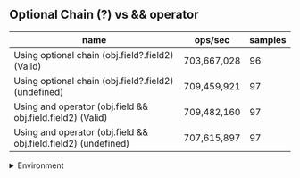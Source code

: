 ## Optional Chain (?) vs && operator

|name|ops/sec|samples|
|-|-|-|
|Using optional chain (obj.field?.field2) (Valid)|703,667,028|96|
|Using optional chain (obj.field?.field2) (undefined)|709,459,921|97|
|Using and operator (obj.field && obj.field.field2) (Valid)|709,482,160|97|
|Using and operator (obj.field && obj.field.field2) (undefined)|707,615,897|97|


<details>
<summary>Environment</summary>

* __Machine:__ linux x64 | 2 vCPUs | 6.8GB Mem
* __Run:__ Tue Oct 10 2023 21:07:41 GMT+0000 (Coordinated Universal Time)
</details>

<!--
{"environment":{"platform":"linux","arch":"x64","cpus":2,"totalMemory":6.759754180908203},"benchmarks":"[{\"timeStamp\":1696972045135,\"currentTarget\":{\"0\":{\"name\":\"Using optional chain (obj.field?.field2) (Valid)\",\"options\":{\"async\":false,\"defer\":false,\"delay\":0.005,\"initCount\":1,\"maxTime\":5,\"minSamples\":5,\"minTime\":0.05},\"async\":false,\"defer\":false,\"delay\":0.005,\"initCount\":1,\"maxTime\":5,\"minSamples\":5,\"minTime\":0.05,\"id\":1,\"stats\":{\"moe\":1.5520817936320356e-11,\"rme\":1.0921487830258443,\"sem\":7.918784661387937e-12,\"deviation\":7.758792721351406e-11,\"mean\":1.4211266978954346e-9,\"sample\":[1.4119016693144443e-9,1.4295003461832178e-9,1.4190655287099726e-9,1.4017664333158129e-9,1.3992248392547025e-9,1.412047472353643e-9,1.448544787113128e-9,1.4043489503112084e-9,1.4002134543317868e-9,1.4074967028629603e-9,1.4004492995645374e-9,1.42923290430891e-9,1.4243399481158605e-9,1.4158912128310287e-9,1.4000946754747627e-9,1.4089548776676162e-9,1.4191939568713403e-9,1.4153157262785686e-9,1.4051766990579516e-9,1.4001419353723125e-9,1.3949097921145526e-9,1.4050932992387459e-9,1.3990549299287228e-9,1.3971811305907453e-9,1.3988519625687155e-9,1.4149820992018053e-9,1.3940229462370572e-9,1.3983487558595672e-9,1.4273118450733822e-9,1.4001613953301273e-9,1.4162414920716934e-9,1.4048931396726518e-9,1.4171589178828979e-9,1.4523272316450273e-9,1.421226243665749e-9,1.4167141188471333e-9,1.4050210193954341e-9,1.4191300448098888e-9,1.4089076177700662e-9,1.3993635092597845e-9,1.4053101387686813e-9,1.4092245370830487e-9,1.399766636185886e-9,1.4045761925597297e-9,1.40496263952199e-9,1.4391078321020416e-9,1.405957905164453e-9,1.4188103177029934e-9,1.4090299375049015e-9,1.4011205210509345e-9,1.4157800130720877e-9,1.4025801012868564e-9,1.4161330723067257e-9,1.5467032732566443e-9,1.41448170028657e-9,1.594423704608293e-9,2.130841278162277e-9,1.4018211351321432e-9,1.4169142784132271e-9,1.4072506579620238e-9,1.4032361798646093e-9,1.4129832279349586e-9,1.411765562774613e-9,1.411990742286469e-9,1.4025578335351286e-9,1.4087685902714499e-9,1.4067419190648677e-9,1.43637220683233e-9,1.399035469970908e-9,1.4015931478263742e-9,1.399613736517342e-9,1.4126551608461422e-9,1.4007035219549052e-9,1.408315423453825e-9,1.4047179722523799e-9,1.4157410653565186e-9,1.4044288528791327e-9,1.403024900322621e-9,1.4315237027429172e-9,1.4086879704462175e-9,1.4054992061588207e-9,1.397313263704307e-9,1.406556966065809e-9,1.4042050355643239e-9,1.423173434844628e-9,1.4058647475664003e-9,1.4231122471772705e-9,1.4112274949410365e-9,1.4219057019928193e-9,1.4097929624508161e-9,1.4104546288164557e-9,1.4018141573472697e-9,1.410777108117385e-9,1.4063957264153444e-9,1.3969768566335703e-9,1.4200374904427281e-9],\"variance\":6.0198864492895544e-21},\"times\":{\"cycle\":0.051119776209132745,\"elapsed\":5.643,\"period\":1.4211266978954346e-9,\"timeStamp\":1696972039492},\"running\":false,\"count\":35971301,\"cycles\":8,\"hz\":703667028.0566211},\"1\":{\"name\":\"Using optional chain (obj.field?.field2) (undefined)\",\"options\":{\"async\":false,\"defer\":false,\"delay\":0.005,\"initCount\":1,\"maxTime\":5,\"minSamples\":5,\"minTime\":0.05},\"async\":false,\"defer\":false,\"delay\":0.005,\"initCount\":1,\"maxTime\":5,\"minSamples\":5,\"minTime\":0.05,\"id\":2,\"stats\":{\"moe\":2.0570500669832677e-12,\"rme\":0.14593945790089452,\"sem\":1.0495153402975855e-12,\"deviation\":1.0336527347394567e-11,\"mean\":1.4095228915953505e-9,\"sample\":[1.4486670697019793e-9,1.4359402251991867e-9,1.397820227070659e-9,1.4136470608857778e-9,1.4019374469189613e-9,1.401091639375822e-9,1.4162513620998894e-9,1.4027385663927798e-9,1.401482443659747e-9,1.4157182314790073e-9,1.404527791834097e-9,1.4018788025506645e-9,1.4165584285899585e-9,1.4023896310057827e-9,1.4022165728984807e-9,1.4153693240046081e-9,1.4016359908610806e-9,1.3999751075451464e-9,1.418370012022235e-9,1.4068362195099178e-9,1.4037908713355678e-9,1.3964273605202595e-9,1.411614967929681e-9,1.4250022127712026e-9,1.399869067585527e-9,1.4129408721575937e-9,1.4267356130166157e-9,1.3990707393715038e-9,1.4121732478013176e-9,1.405538255792555e-9,1.4033386872487464e-9,1.4157182314790073e-9,1.397298261488958e-9,1.4049995147394847e-9,1.4409658183162857e-9,1.4084663710555068e-9,1.4008571735530256e-9,1.4035139149991786e-9,1.4113723032757032e-9,1.4032795918850112e-9,1.3978147026372733e-9,1.417908411798102e-9,1.4080414838946376e-9,1.3964923949875385e-9,1.4175150837136061e-9,1.4031205590190745e-9,1.3995303104758947e-9,1.4153419320989639e-9,1.406292373429812e-9,1.4004648412672907e-9,1.4197077343588207e-9,1.4083232574394242e-9,1.4006433731637995e-9,1.41753740020067e-9,1.4092733539805472e-9,1.4019440338210824e-9,1.4357433577207904e-9,1.4055733362166235e-9,1.399402660169891e-9,1.4167431006348594e-9,1.408427168582314e-9,1.4009816074208568e-9,1.415484527857667e-9,1.4077126669883928e-9,1.4000244920958594e-9,1.4176688155365806e-9,1.4282888728335793e-9,1.3982586621959756e-9,1.4183662265714134e-9,1.4061170264698745e-9,1.4016090023794712e-9,1.4142654742344825e-9,1.4090656460696882e-9,1.400657715986532e-9,1.41719456710639e-9,1.409113040227849e-9,1.4032130393909894e-9,1.4355976712982207e-9,1.4067781456861274e-9,1.4000551769539978e-9,1.417211304301738e-9,1.4074867148511923e-9,1.4001221257353906e-9,1.4177971061389241e-9,1.40962913164641e-9,1.4021139356678002e-9,1.3969782109611894e-9,1.4186647065551226e-9,1.40504579017694e-9,1.4186033089435205e-9,1.408652767355774e-9,1.4018377440492297e-9,1.41842759628769e-9,1.4092274110627283e-9,1.4010203831144014e-9,1.4186674681923549e-9,1.407916302865129e-9],\"variance\":1.0684379760343577e-22},\"times\":{\"cycle\":0.050528999474777604,\"elapsed\":5.513,\"period\":1.4095228915953505e-9,\"timeStamp\":1696972045150},\"running\":false,\"count\":35848300,\"cycles\":7,\"hz\":709459921.4831926},\"2\":{\"name\":\"Using and operator (obj.field && obj.field.field2) (Valid)\",\"options\":{\"async\":false,\"defer\":false,\"delay\":0.005,\"initCount\":1,\"maxTime\":5,\"minSamples\":5,\"minTime\":0.05},\"async\":false,\"defer\":false,\"delay\":0.005,\"initCount\":1,\"maxTime\":5,\"minSamples\":5,\"minTime\":0.05,\"id\":3,\"stats\":{\"moe\":1.9277509709091035e-12,\"rme\":0.13677049235547326,\"sem\":9.835464137291344e-13,\"deviation\":9.686808770284763e-12,\"mean\":1.4094787097050024e-9,\"sample\":[1.4005560682891825e-9,1.4180942155404871e-9,1.411025829132044e-9,1.4033420598122764e-9,1.4206356830313429e-9,1.4115407098494522e-9,1.4041758299806912e-9,1.4026916630833259e-9,1.4340042530540616e-9,1.4070854142213888e-9,1.4009531570129346e-9,1.416524220425979e-9,1.4002320355840068e-9,1.4176142734025928e-9,1.411079517465485e-9,1.4041143413894102e-9,1.3993040888934974e-9,1.417717658084024e-9,1.40113485580017e-9,1.4034155514988613e-9,1.4172872658944164e-9,1.4009168228453595e-9,1.403150032581966e-9,1.3993991167163864e-9,1.4108419199589033e-9,1.4100229757711192e-9,1.4032534452127569e-9,1.3983705523310535e-9,1.4182067998276644e-9,1.405293832316978e-9,1.39918670158287e-9,1.4484265698351784e-9,1.401523351899627e-9,1.4153223700106723e-9,1.4107497150213415e-9,1.402655300966391e-9,1.4162754711248878e-9,1.4109984643224329e-9,1.4007658963031241e-9,1.4060177207325136e-9,1.4078931786653034e-9,1.4010509797717906e-9,1.435155822571316e-9,1.4056208398251545e-9,1.398535481502485e-9,1.4141512359416468e-9,1.409419241652819e-9,1.400131445838543e-9,1.4137403524050914e-9,1.40966801890327e-9,1.4010481848358234e-9,1.4153642661008225e-9,1.4112500085594915e-9,1.422460832116721e-9,1.4131813652116276e-9,1.4101319782738448e-9,1.4162216997330604e-9,1.4089562542324037e-9,1.4025982913772341e-9,1.4168304203617875e-9,1.4082498356320278e-9,1.4001802177159787e-9,1.4140241794522152e-9,1.4071552497833348e-9,1.4170063269697862e-9,1.4056920977083585e-9,1.3998786356091544e-9,1.4555421875840703e-9,1.4289627270371445e-9,1.4080711089339644e-9,1.4007749495811174e-9,1.4184694511230784e-9,1.4084061691396761e-9,1.4023274510442835e-9,1.4169532478488645e-9,1.4036118764211962e-9,1.4054547633959793e-9,1.411033683351185e-9,1.4060960965513957e-9,1.406471922415469e-9,1.4126511585725754e-9,1.4027582267820937e-9,1.4076307002152399e-9,1.413533511702634e-9,1.4034534767089459e-9,1.4073179494348917e-9,1.407717257435049e-9,1.3997398089972544e-9,1.406851657315276e-9,1.4107524282301736e-9,1.401189000230326e-9,1.4062904314707085e-9,1.4111656691505518e-9,1.4011861801402612e-9,1.4083064049634255e-9,1.413790363271996e-9,1.4034227907784395e-9],\"variance\":9.38342641520658e-23},\"times\":{\"cycle\":0.05047971746010271,\"elapsed\":5.46,\"period\":1.4094787097050024e-9,\"timeStamp\":1696972050664},\"running\":false,\"count\":35814459,\"cycles\":8,\"hz\":709482160.4004899},\"3\":{\"name\":\"Using and operator (obj.field && obj.field.field2) (undefined)\",\"options\":{\"async\":false,\"defer\":false,\"delay\":0.005,\"initCount\":1,\"maxTime\":5,\"minSamples\":5,\"minTime\":0.05},\"async\":false,\"defer\":false,\"delay\":0.005,\"initCount\":1,\"maxTime\":5,\"minSamples\":5,\"minTime\":0.05,\"id\":4,\"stats\":{\"moe\":2.2471193688652468e-12,\"rme\":0.1590097387541499,\"sem\":1.1464894739108402e-12,\"deviation\":1.1291611799803889e-11,\"mean\":1.4131960636320463e-9,\"sample\":[1.4106905924390185e-9,1.4034041378072902e-9,1.4101081481917594e-9,1.413203387288277e-9,1.405720429564898e-9,1.4468820166251608e-9,1.4028373966181363e-9,1.4014540252666135e-9,1.4140246204944087e-9,1.4058612735165584e-9,1.398198193817422e-9,1.415310179685968e-9,1.406232959724418e-9,1.4004982327857866e-9,1.4205558458247846e-9,1.4086755529293457e-9,1.47403539883551e-9,1.4033963511928275e-9,1.4120096341065077e-9,1.4128201056639612e-9,1.4092540419896983e-9,1.4157769113669802e-9,1.4140749238909609e-9,1.4050759816037125e-9,1.4139827009972816e-9,1.4079125901353027e-9,1.401135409142117e-9,1.412043141757878e-9,1.4149860022415193e-9,1.4053134974744342e-9,1.4151536802300274e-9,1.4108973421697397e-9,1.4241442665641819e-9,1.4080299647272582e-9,1.4272156522260148e-9,1.4141531736189315e-9,1.4274112765459407e-9,1.4146813872290631e-9,1.4101707096065401e-9,1.4459066337660097e-9,1.415075430502057e-9,1.4123170716984373e-9,1.4030050746066442e-9,1.4161849278056832e-9,1.411439500999249e-9,1.405517533640117e-9,1.4151201446323258e-9,1.4128200777176296e-9,1.403329252051093e-9,1.4157237853909547e-9,1.4156008494790468e-9,1.4300914135679216e-9,1.408994141107511e-9,1.4049585790654257e-9,1.4225903946446779e-9,1.409949933588338e-9,1.4240743727893054e-9,1.4113808416496026e-9,1.4253627545603383e-9,1.4133119610969182e-9,1.410517272062455e-9,1.4520885578999918e-9,1.4145891363890523e-9,1.4125043121189377e-9,1.401775436024252e-9,1.4174928720087084e-9,1.409838148262666e-9,1.4011214359764078e-9,1.414991591507803e-9,1.410218218369951e-9,1.403547261382485e-9,1.4150698412357734e-9,1.4104054587904514e-9,1.4020213357943992e-9,1.414144789719506e-9,1.4086476065979277e-9,1.4002103576258496e-9,1.416201695604534e-9,1.4085525890711064e-9,1.40092301702334e-9,1.4148685997032323e-9,1.4093798284274108e-9,1.402938003411241e-9,1.412915095244451e-9,1.4235294193266543e-9,1.4096872380730088e-9,1.4028457805175617e-9,1.4197817044981744e-9,1.40950279228565e-9,1.40256352257024e-9,1.4180657438564462e-9,1.4244321137777873e-9,1.4212572987433765e-9,1.4110566362588224e-9,1.4031420395769238e-9,1.419192008958923e-9,1.4099136033574945e-9],\"variance\":1.2750049703747044e-22},\"times\":{\"cycle\":0.05056821385584937,\"elapsed\":5.43,\"period\":1.4131960636320463e-9,\"timeStamp\":1696972056125},\"running\":false,\"count\":35782872,\"cycles\":7,\"hz\":707615896.8557458},\"options\":{},\"events\":{\"start\":[null],\"cycle\":[null,null],\"complete\":[null,null]},\"length\":4,\"running\":false},\"type\":\"cycle\",\"target\":{\"name\":\"Using optional chain (obj.field?.field2) (Valid)\",\"options\":{\"async\":false,\"defer\":false,\"delay\":0.005,\"initCount\":1,\"maxTime\":5,\"minSamples\":5,\"minTime\":0.05},\"async\":false,\"defer\":false,\"delay\":0.005,\"initCount\":1,\"maxTime\":5,\"minSamples\":5,\"minTime\":0.05,\"id\":1,\"stats\":{\"moe\":1.5520817936320356e-11,\"rme\":1.0921487830258443,\"sem\":7.918784661387937e-12,\"deviation\":7.758792721351406e-11,\"mean\":1.4211266978954346e-9,\"sample\":[1.4119016693144443e-9,1.4295003461832178e-9,1.4190655287099726e-9,1.4017664333158129e-9,1.3992248392547025e-9,1.412047472353643e-9,1.448544787113128e-9,1.4043489503112084e-9,1.4002134543317868e-9,1.4074967028629603e-9,1.4004492995645374e-9,1.42923290430891e-9,1.4243399481158605e-9,1.4158912128310287e-9,1.4000946754747627e-9,1.4089548776676162e-9,1.4191939568713403e-9,1.4153157262785686e-9,1.4051766990579516e-9,1.4001419353723125e-9,1.3949097921145526e-9,1.4050932992387459e-9,1.3990549299287228e-9,1.3971811305907453e-9,1.3988519625687155e-9,1.4149820992018053e-9,1.3940229462370572e-9,1.3983487558595672e-9,1.4273118450733822e-9,1.4001613953301273e-9,1.4162414920716934e-9,1.4048931396726518e-9,1.4171589178828979e-9,1.4523272316450273e-9,1.421226243665749e-9,1.4167141188471333e-9,1.4050210193954341e-9,1.4191300448098888e-9,1.4089076177700662e-9,1.3993635092597845e-9,1.4053101387686813e-9,1.4092245370830487e-9,1.399766636185886e-9,1.4045761925597297e-9,1.40496263952199e-9,1.4391078321020416e-9,1.405957905164453e-9,1.4188103177029934e-9,1.4090299375049015e-9,1.4011205210509345e-9,1.4157800130720877e-9,1.4025801012868564e-9,1.4161330723067257e-9,1.5467032732566443e-9,1.41448170028657e-9,1.594423704608293e-9,2.130841278162277e-9,1.4018211351321432e-9,1.4169142784132271e-9,1.4072506579620238e-9,1.4032361798646093e-9,1.4129832279349586e-9,1.411765562774613e-9,1.411990742286469e-9,1.4025578335351286e-9,1.4087685902714499e-9,1.4067419190648677e-9,1.43637220683233e-9,1.399035469970908e-9,1.4015931478263742e-9,1.399613736517342e-9,1.4126551608461422e-9,1.4007035219549052e-9,1.408315423453825e-9,1.4047179722523799e-9,1.4157410653565186e-9,1.4044288528791327e-9,1.403024900322621e-9,1.4315237027429172e-9,1.4086879704462175e-9,1.4054992061588207e-9,1.397313263704307e-9,1.406556966065809e-9,1.4042050355643239e-9,1.423173434844628e-9,1.4058647475664003e-9,1.4231122471772705e-9,1.4112274949410365e-9,1.4219057019928193e-9,1.4097929624508161e-9,1.4104546288164557e-9,1.4018141573472697e-9,1.410777108117385e-9,1.4063957264153444e-9,1.3969768566335703e-9,1.4200374904427281e-9],\"variance\":6.0198864492895544e-21},\"times\":{\"cycle\":0.051119776209132745,\"elapsed\":5.643,\"period\":1.4211266978954346e-9,\"timeStamp\":1696972039492},\"running\":false,\"count\":35971301,\"cycles\":8,\"hz\":703667028.0566211},\"aborted\":false},{\"timeStamp\":1696972050663,\"currentTarget\":{\"0\":{\"name\":\"Using optional chain (obj.field?.field2) (Valid)\",\"options\":{\"async\":false,\"defer\":false,\"delay\":0.005,\"initCount\":1,\"maxTime\":5,\"minSamples\":5,\"minTime\":0.05},\"async\":false,\"defer\":false,\"delay\":0.005,\"initCount\":1,\"maxTime\":5,\"minSamples\":5,\"minTime\":0.05,\"id\":1,\"stats\":{\"moe\":1.5520817936320356e-11,\"rme\":1.0921487830258443,\"sem\":7.918784661387937e-12,\"deviation\":7.758792721351406e-11,\"mean\":1.4211266978954346e-9,\"sample\":[1.4119016693144443e-9,1.4295003461832178e-9,1.4190655287099726e-9,1.4017664333158129e-9,1.3992248392547025e-9,1.412047472353643e-9,1.448544787113128e-9,1.4043489503112084e-9,1.4002134543317868e-9,1.4074967028629603e-9,1.4004492995645374e-9,1.42923290430891e-9,1.4243399481158605e-9,1.4158912128310287e-9,1.4000946754747627e-9,1.4089548776676162e-9,1.4191939568713403e-9,1.4153157262785686e-9,1.4051766990579516e-9,1.4001419353723125e-9,1.3949097921145526e-9,1.4050932992387459e-9,1.3990549299287228e-9,1.3971811305907453e-9,1.3988519625687155e-9,1.4149820992018053e-9,1.3940229462370572e-9,1.3983487558595672e-9,1.4273118450733822e-9,1.4001613953301273e-9,1.4162414920716934e-9,1.4048931396726518e-9,1.4171589178828979e-9,1.4523272316450273e-9,1.421226243665749e-9,1.4167141188471333e-9,1.4050210193954341e-9,1.4191300448098888e-9,1.4089076177700662e-9,1.3993635092597845e-9,1.4053101387686813e-9,1.4092245370830487e-9,1.399766636185886e-9,1.4045761925597297e-9,1.40496263952199e-9,1.4391078321020416e-9,1.405957905164453e-9,1.4188103177029934e-9,1.4090299375049015e-9,1.4011205210509345e-9,1.4157800130720877e-9,1.4025801012868564e-9,1.4161330723067257e-9,1.5467032732566443e-9,1.41448170028657e-9,1.594423704608293e-9,2.130841278162277e-9,1.4018211351321432e-9,1.4169142784132271e-9,1.4072506579620238e-9,1.4032361798646093e-9,1.4129832279349586e-9,1.411765562774613e-9,1.411990742286469e-9,1.4025578335351286e-9,1.4087685902714499e-9,1.4067419190648677e-9,1.43637220683233e-9,1.399035469970908e-9,1.4015931478263742e-9,1.399613736517342e-9,1.4126551608461422e-9,1.4007035219549052e-9,1.408315423453825e-9,1.4047179722523799e-9,1.4157410653565186e-9,1.4044288528791327e-9,1.403024900322621e-9,1.4315237027429172e-9,1.4086879704462175e-9,1.4054992061588207e-9,1.397313263704307e-9,1.406556966065809e-9,1.4042050355643239e-9,1.423173434844628e-9,1.4058647475664003e-9,1.4231122471772705e-9,1.4112274949410365e-9,1.4219057019928193e-9,1.4097929624508161e-9,1.4104546288164557e-9,1.4018141573472697e-9,1.410777108117385e-9,1.4063957264153444e-9,1.3969768566335703e-9,1.4200374904427281e-9],\"variance\":6.0198864492895544e-21},\"times\":{\"cycle\":0.051119776209132745,\"elapsed\":5.643,\"period\":1.4211266978954346e-9,\"timeStamp\":1696972039492},\"running\":false,\"count\":35971301,\"cycles\":8,\"hz\":703667028.0566211},\"1\":{\"name\":\"Using optional chain (obj.field?.field2) (undefined)\",\"options\":{\"async\":false,\"defer\":false,\"delay\":0.005,\"initCount\":1,\"maxTime\":5,\"minSamples\":5,\"minTime\":0.05},\"async\":false,\"defer\":false,\"delay\":0.005,\"initCount\":1,\"maxTime\":5,\"minSamples\":5,\"minTime\":0.05,\"id\":2,\"stats\":{\"moe\":2.0570500669832677e-12,\"rme\":0.14593945790089452,\"sem\":1.0495153402975855e-12,\"deviation\":1.0336527347394567e-11,\"mean\":1.4095228915953505e-9,\"sample\":[1.4486670697019793e-9,1.4359402251991867e-9,1.397820227070659e-9,1.4136470608857778e-9,1.4019374469189613e-9,1.401091639375822e-9,1.4162513620998894e-9,1.4027385663927798e-9,1.401482443659747e-9,1.4157182314790073e-9,1.404527791834097e-9,1.4018788025506645e-9,1.4165584285899585e-9,1.4023896310057827e-9,1.4022165728984807e-9,1.4153693240046081e-9,1.4016359908610806e-9,1.3999751075451464e-9,1.418370012022235e-9,1.4068362195099178e-9,1.4037908713355678e-9,1.3964273605202595e-9,1.411614967929681e-9,1.4250022127712026e-9,1.399869067585527e-9,1.4129408721575937e-9,1.4267356130166157e-9,1.3990707393715038e-9,1.4121732478013176e-9,1.405538255792555e-9,1.4033386872487464e-9,1.4157182314790073e-9,1.397298261488958e-9,1.4049995147394847e-9,1.4409658183162857e-9,1.4084663710555068e-9,1.4008571735530256e-9,1.4035139149991786e-9,1.4113723032757032e-9,1.4032795918850112e-9,1.3978147026372733e-9,1.417908411798102e-9,1.4080414838946376e-9,1.3964923949875385e-9,1.4175150837136061e-9,1.4031205590190745e-9,1.3995303104758947e-9,1.4153419320989639e-9,1.406292373429812e-9,1.4004648412672907e-9,1.4197077343588207e-9,1.4083232574394242e-9,1.4006433731637995e-9,1.41753740020067e-9,1.4092733539805472e-9,1.4019440338210824e-9,1.4357433577207904e-9,1.4055733362166235e-9,1.399402660169891e-9,1.4167431006348594e-9,1.408427168582314e-9,1.4009816074208568e-9,1.415484527857667e-9,1.4077126669883928e-9,1.4000244920958594e-9,1.4176688155365806e-9,1.4282888728335793e-9,1.3982586621959756e-9,1.4183662265714134e-9,1.4061170264698745e-9,1.4016090023794712e-9,1.4142654742344825e-9,1.4090656460696882e-9,1.400657715986532e-9,1.41719456710639e-9,1.409113040227849e-9,1.4032130393909894e-9,1.4355976712982207e-9,1.4067781456861274e-9,1.4000551769539978e-9,1.417211304301738e-9,1.4074867148511923e-9,1.4001221257353906e-9,1.4177971061389241e-9,1.40962913164641e-9,1.4021139356678002e-9,1.3969782109611894e-9,1.4186647065551226e-9,1.40504579017694e-9,1.4186033089435205e-9,1.408652767355774e-9,1.4018377440492297e-9,1.41842759628769e-9,1.4092274110627283e-9,1.4010203831144014e-9,1.4186674681923549e-9,1.407916302865129e-9],\"variance\":1.0684379760343577e-22},\"times\":{\"cycle\":0.050528999474777604,\"elapsed\":5.513,\"period\":1.4095228915953505e-9,\"timeStamp\":1696972045150},\"running\":false,\"count\":35848300,\"cycles\":7,\"hz\":709459921.4831926},\"2\":{\"name\":\"Using and operator (obj.field && obj.field.field2) (Valid)\",\"options\":{\"async\":false,\"defer\":false,\"delay\":0.005,\"initCount\":1,\"maxTime\":5,\"minSamples\":5,\"minTime\":0.05},\"async\":false,\"defer\":false,\"delay\":0.005,\"initCount\":1,\"maxTime\":5,\"minSamples\":5,\"minTime\":0.05,\"id\":3,\"stats\":{\"moe\":1.9277509709091035e-12,\"rme\":0.13677049235547326,\"sem\":9.835464137291344e-13,\"deviation\":9.686808770284763e-12,\"mean\":1.4094787097050024e-9,\"sample\":[1.4005560682891825e-9,1.4180942155404871e-9,1.411025829132044e-9,1.4033420598122764e-9,1.4206356830313429e-9,1.4115407098494522e-9,1.4041758299806912e-9,1.4026916630833259e-9,1.4340042530540616e-9,1.4070854142213888e-9,1.4009531570129346e-9,1.416524220425979e-9,1.4002320355840068e-9,1.4176142734025928e-9,1.411079517465485e-9,1.4041143413894102e-9,1.3993040888934974e-9,1.417717658084024e-9,1.40113485580017e-9,1.4034155514988613e-9,1.4172872658944164e-9,1.4009168228453595e-9,1.403150032581966e-9,1.3993991167163864e-9,1.4108419199589033e-9,1.4100229757711192e-9,1.4032534452127569e-9,1.3983705523310535e-9,1.4182067998276644e-9,1.405293832316978e-9,1.39918670158287e-9,1.4484265698351784e-9,1.401523351899627e-9,1.4153223700106723e-9,1.4107497150213415e-9,1.402655300966391e-9,1.4162754711248878e-9,1.4109984643224329e-9,1.4007658963031241e-9,1.4060177207325136e-9,1.4078931786653034e-9,1.4010509797717906e-9,1.435155822571316e-9,1.4056208398251545e-9,1.398535481502485e-9,1.4141512359416468e-9,1.409419241652819e-9,1.400131445838543e-9,1.4137403524050914e-9,1.40966801890327e-9,1.4010481848358234e-9,1.4153642661008225e-9,1.4112500085594915e-9,1.422460832116721e-9,1.4131813652116276e-9,1.4101319782738448e-9,1.4162216997330604e-9,1.4089562542324037e-9,1.4025982913772341e-9,1.4168304203617875e-9,1.4082498356320278e-9,1.4001802177159787e-9,1.4140241794522152e-9,1.4071552497833348e-9,1.4170063269697862e-9,1.4056920977083585e-9,1.3998786356091544e-9,1.4555421875840703e-9,1.4289627270371445e-9,1.4080711089339644e-9,1.4007749495811174e-9,1.4184694511230784e-9,1.4084061691396761e-9,1.4023274510442835e-9,1.4169532478488645e-9,1.4036118764211962e-9,1.4054547633959793e-9,1.411033683351185e-9,1.4060960965513957e-9,1.406471922415469e-9,1.4126511585725754e-9,1.4027582267820937e-9,1.4076307002152399e-9,1.413533511702634e-9,1.4034534767089459e-9,1.4073179494348917e-9,1.407717257435049e-9,1.3997398089972544e-9,1.406851657315276e-9,1.4107524282301736e-9,1.401189000230326e-9,1.4062904314707085e-9,1.4111656691505518e-9,1.4011861801402612e-9,1.4083064049634255e-9,1.413790363271996e-9,1.4034227907784395e-9],\"variance\":9.38342641520658e-23},\"times\":{\"cycle\":0.05047971746010271,\"elapsed\":5.46,\"period\":1.4094787097050024e-9,\"timeStamp\":1696972050664},\"running\":false,\"count\":35814459,\"cycles\":8,\"hz\":709482160.4004899},\"3\":{\"name\":\"Using and operator (obj.field && obj.field.field2) (undefined)\",\"options\":{\"async\":false,\"defer\":false,\"delay\":0.005,\"initCount\":1,\"maxTime\":5,\"minSamples\":5,\"minTime\":0.05},\"async\":false,\"defer\":false,\"delay\":0.005,\"initCount\":1,\"maxTime\":5,\"minSamples\":5,\"minTime\":0.05,\"id\":4,\"stats\":{\"moe\":2.2471193688652468e-12,\"rme\":0.1590097387541499,\"sem\":1.1464894739108402e-12,\"deviation\":1.1291611799803889e-11,\"mean\":1.4131960636320463e-9,\"sample\":[1.4106905924390185e-9,1.4034041378072902e-9,1.4101081481917594e-9,1.413203387288277e-9,1.405720429564898e-9,1.4468820166251608e-9,1.4028373966181363e-9,1.4014540252666135e-9,1.4140246204944087e-9,1.4058612735165584e-9,1.398198193817422e-9,1.415310179685968e-9,1.406232959724418e-9,1.4004982327857866e-9,1.4205558458247846e-9,1.4086755529293457e-9,1.47403539883551e-9,1.4033963511928275e-9,1.4120096341065077e-9,1.4128201056639612e-9,1.4092540419896983e-9,1.4157769113669802e-9,1.4140749238909609e-9,1.4050759816037125e-9,1.4139827009972816e-9,1.4079125901353027e-9,1.401135409142117e-9,1.412043141757878e-9,1.4149860022415193e-9,1.4053134974744342e-9,1.4151536802300274e-9,1.4108973421697397e-9,1.4241442665641819e-9,1.4080299647272582e-9,1.4272156522260148e-9,1.4141531736189315e-9,1.4274112765459407e-9,1.4146813872290631e-9,1.4101707096065401e-9,1.4459066337660097e-9,1.415075430502057e-9,1.4123170716984373e-9,1.4030050746066442e-9,1.4161849278056832e-9,1.411439500999249e-9,1.405517533640117e-9,1.4151201446323258e-9,1.4128200777176296e-9,1.403329252051093e-9,1.4157237853909547e-9,1.4156008494790468e-9,1.4300914135679216e-9,1.408994141107511e-9,1.4049585790654257e-9,1.4225903946446779e-9,1.409949933588338e-9,1.4240743727893054e-9,1.4113808416496026e-9,1.4253627545603383e-9,1.4133119610969182e-9,1.410517272062455e-9,1.4520885578999918e-9,1.4145891363890523e-9,1.4125043121189377e-9,1.401775436024252e-9,1.4174928720087084e-9,1.409838148262666e-9,1.4011214359764078e-9,1.414991591507803e-9,1.410218218369951e-9,1.403547261382485e-9,1.4150698412357734e-9,1.4104054587904514e-9,1.4020213357943992e-9,1.414144789719506e-9,1.4086476065979277e-9,1.4002103576258496e-9,1.416201695604534e-9,1.4085525890711064e-9,1.40092301702334e-9,1.4148685997032323e-9,1.4093798284274108e-9,1.402938003411241e-9,1.412915095244451e-9,1.4235294193266543e-9,1.4096872380730088e-9,1.4028457805175617e-9,1.4197817044981744e-9,1.40950279228565e-9,1.40256352257024e-9,1.4180657438564462e-9,1.4244321137777873e-9,1.4212572987433765e-9,1.4110566362588224e-9,1.4031420395769238e-9,1.419192008958923e-9,1.4099136033574945e-9],\"variance\":1.2750049703747044e-22},\"times\":{\"cycle\":0.05056821385584937,\"elapsed\":5.43,\"period\":1.4131960636320463e-9,\"timeStamp\":1696972056125},\"running\":false,\"count\":35782872,\"cycles\":7,\"hz\":707615896.8557458},\"options\":{},\"events\":{\"start\":[null],\"cycle\":[null,null],\"complete\":[null,null]},\"length\":4,\"running\":false},\"type\":\"cycle\",\"target\":{\"name\":\"Using optional chain (obj.field?.field2) (undefined)\",\"options\":{\"async\":false,\"defer\":false,\"delay\":0.005,\"initCount\":1,\"maxTime\":5,\"minSamples\":5,\"minTime\":0.05},\"async\":false,\"defer\":false,\"delay\":0.005,\"initCount\":1,\"maxTime\":5,\"minSamples\":5,\"minTime\":0.05,\"id\":2,\"stats\":{\"moe\":2.0570500669832677e-12,\"rme\":0.14593945790089452,\"sem\":1.0495153402975855e-12,\"deviation\":1.0336527347394567e-11,\"mean\":1.4095228915953505e-9,\"sample\":[1.4486670697019793e-9,1.4359402251991867e-9,1.397820227070659e-9,1.4136470608857778e-9,1.4019374469189613e-9,1.401091639375822e-9,1.4162513620998894e-9,1.4027385663927798e-9,1.401482443659747e-9,1.4157182314790073e-9,1.404527791834097e-9,1.4018788025506645e-9,1.4165584285899585e-9,1.4023896310057827e-9,1.4022165728984807e-9,1.4153693240046081e-9,1.4016359908610806e-9,1.3999751075451464e-9,1.418370012022235e-9,1.4068362195099178e-9,1.4037908713355678e-9,1.3964273605202595e-9,1.411614967929681e-9,1.4250022127712026e-9,1.399869067585527e-9,1.4129408721575937e-9,1.4267356130166157e-9,1.3990707393715038e-9,1.4121732478013176e-9,1.405538255792555e-9,1.4033386872487464e-9,1.4157182314790073e-9,1.397298261488958e-9,1.4049995147394847e-9,1.4409658183162857e-9,1.4084663710555068e-9,1.4008571735530256e-9,1.4035139149991786e-9,1.4113723032757032e-9,1.4032795918850112e-9,1.3978147026372733e-9,1.417908411798102e-9,1.4080414838946376e-9,1.3964923949875385e-9,1.4175150837136061e-9,1.4031205590190745e-9,1.3995303104758947e-9,1.4153419320989639e-9,1.406292373429812e-9,1.4004648412672907e-9,1.4197077343588207e-9,1.4083232574394242e-9,1.4006433731637995e-9,1.41753740020067e-9,1.4092733539805472e-9,1.4019440338210824e-9,1.4357433577207904e-9,1.4055733362166235e-9,1.399402660169891e-9,1.4167431006348594e-9,1.408427168582314e-9,1.4009816074208568e-9,1.415484527857667e-9,1.4077126669883928e-9,1.4000244920958594e-9,1.4176688155365806e-9,1.4282888728335793e-9,1.3982586621959756e-9,1.4183662265714134e-9,1.4061170264698745e-9,1.4016090023794712e-9,1.4142654742344825e-9,1.4090656460696882e-9,1.400657715986532e-9,1.41719456710639e-9,1.409113040227849e-9,1.4032130393909894e-9,1.4355976712982207e-9,1.4067781456861274e-9,1.4000551769539978e-9,1.417211304301738e-9,1.4074867148511923e-9,1.4001221257353906e-9,1.4177971061389241e-9,1.40962913164641e-9,1.4021139356678002e-9,1.3969782109611894e-9,1.4186647065551226e-9,1.40504579017694e-9,1.4186033089435205e-9,1.408652767355774e-9,1.4018377440492297e-9,1.41842759628769e-9,1.4092274110627283e-9,1.4010203831144014e-9,1.4186674681923549e-9,1.407916302865129e-9],\"variance\":1.0684379760343577e-22},\"times\":{\"cycle\":0.050528999474777604,\"elapsed\":5.513,\"period\":1.4095228915953505e-9,\"timeStamp\":1696972045150},\"running\":false,\"count\":35848300,\"cycles\":7,\"hz\":709459921.4831926},\"aborted\":false},{\"timeStamp\":1696972056124,\"currentTarget\":{\"0\":{\"name\":\"Using optional chain (obj.field?.field2) (Valid)\",\"options\":{\"async\":false,\"defer\":false,\"delay\":0.005,\"initCount\":1,\"maxTime\":5,\"minSamples\":5,\"minTime\":0.05},\"async\":false,\"defer\":false,\"delay\":0.005,\"initCount\":1,\"maxTime\":5,\"minSamples\":5,\"minTime\":0.05,\"id\":1,\"stats\":{\"moe\":1.5520817936320356e-11,\"rme\":1.0921487830258443,\"sem\":7.918784661387937e-12,\"deviation\":7.758792721351406e-11,\"mean\":1.4211266978954346e-9,\"sample\":[1.4119016693144443e-9,1.4295003461832178e-9,1.4190655287099726e-9,1.4017664333158129e-9,1.3992248392547025e-9,1.412047472353643e-9,1.448544787113128e-9,1.4043489503112084e-9,1.4002134543317868e-9,1.4074967028629603e-9,1.4004492995645374e-9,1.42923290430891e-9,1.4243399481158605e-9,1.4158912128310287e-9,1.4000946754747627e-9,1.4089548776676162e-9,1.4191939568713403e-9,1.4153157262785686e-9,1.4051766990579516e-9,1.4001419353723125e-9,1.3949097921145526e-9,1.4050932992387459e-9,1.3990549299287228e-9,1.3971811305907453e-9,1.3988519625687155e-9,1.4149820992018053e-9,1.3940229462370572e-9,1.3983487558595672e-9,1.4273118450733822e-9,1.4001613953301273e-9,1.4162414920716934e-9,1.4048931396726518e-9,1.4171589178828979e-9,1.4523272316450273e-9,1.421226243665749e-9,1.4167141188471333e-9,1.4050210193954341e-9,1.4191300448098888e-9,1.4089076177700662e-9,1.3993635092597845e-9,1.4053101387686813e-9,1.4092245370830487e-9,1.399766636185886e-9,1.4045761925597297e-9,1.40496263952199e-9,1.4391078321020416e-9,1.405957905164453e-9,1.4188103177029934e-9,1.4090299375049015e-9,1.4011205210509345e-9,1.4157800130720877e-9,1.4025801012868564e-9,1.4161330723067257e-9,1.5467032732566443e-9,1.41448170028657e-9,1.594423704608293e-9,2.130841278162277e-9,1.4018211351321432e-9,1.4169142784132271e-9,1.4072506579620238e-9,1.4032361798646093e-9,1.4129832279349586e-9,1.411765562774613e-9,1.411990742286469e-9,1.4025578335351286e-9,1.4087685902714499e-9,1.4067419190648677e-9,1.43637220683233e-9,1.399035469970908e-9,1.4015931478263742e-9,1.399613736517342e-9,1.4126551608461422e-9,1.4007035219549052e-9,1.408315423453825e-9,1.4047179722523799e-9,1.4157410653565186e-9,1.4044288528791327e-9,1.403024900322621e-9,1.4315237027429172e-9,1.4086879704462175e-9,1.4054992061588207e-9,1.397313263704307e-9,1.406556966065809e-9,1.4042050355643239e-9,1.423173434844628e-9,1.4058647475664003e-9,1.4231122471772705e-9,1.4112274949410365e-9,1.4219057019928193e-9,1.4097929624508161e-9,1.4104546288164557e-9,1.4018141573472697e-9,1.410777108117385e-9,1.4063957264153444e-9,1.3969768566335703e-9,1.4200374904427281e-9],\"variance\":6.0198864492895544e-21},\"times\":{\"cycle\":0.051119776209132745,\"elapsed\":5.643,\"period\":1.4211266978954346e-9,\"timeStamp\":1696972039492},\"running\":false,\"count\":35971301,\"cycles\":8,\"hz\":703667028.0566211},\"1\":{\"name\":\"Using optional chain (obj.field?.field2) (undefined)\",\"options\":{\"async\":false,\"defer\":false,\"delay\":0.005,\"initCount\":1,\"maxTime\":5,\"minSamples\":5,\"minTime\":0.05},\"async\":false,\"defer\":false,\"delay\":0.005,\"initCount\":1,\"maxTime\":5,\"minSamples\":5,\"minTime\":0.05,\"id\":2,\"stats\":{\"moe\":2.0570500669832677e-12,\"rme\":0.14593945790089452,\"sem\":1.0495153402975855e-12,\"deviation\":1.0336527347394567e-11,\"mean\":1.4095228915953505e-9,\"sample\":[1.4486670697019793e-9,1.4359402251991867e-9,1.397820227070659e-9,1.4136470608857778e-9,1.4019374469189613e-9,1.401091639375822e-9,1.4162513620998894e-9,1.4027385663927798e-9,1.401482443659747e-9,1.4157182314790073e-9,1.404527791834097e-9,1.4018788025506645e-9,1.4165584285899585e-9,1.4023896310057827e-9,1.4022165728984807e-9,1.4153693240046081e-9,1.4016359908610806e-9,1.3999751075451464e-9,1.418370012022235e-9,1.4068362195099178e-9,1.4037908713355678e-9,1.3964273605202595e-9,1.411614967929681e-9,1.4250022127712026e-9,1.399869067585527e-9,1.4129408721575937e-9,1.4267356130166157e-9,1.3990707393715038e-9,1.4121732478013176e-9,1.405538255792555e-9,1.4033386872487464e-9,1.4157182314790073e-9,1.397298261488958e-9,1.4049995147394847e-9,1.4409658183162857e-9,1.4084663710555068e-9,1.4008571735530256e-9,1.4035139149991786e-9,1.4113723032757032e-9,1.4032795918850112e-9,1.3978147026372733e-9,1.417908411798102e-9,1.4080414838946376e-9,1.3964923949875385e-9,1.4175150837136061e-9,1.4031205590190745e-9,1.3995303104758947e-9,1.4153419320989639e-9,1.406292373429812e-9,1.4004648412672907e-9,1.4197077343588207e-9,1.4083232574394242e-9,1.4006433731637995e-9,1.41753740020067e-9,1.4092733539805472e-9,1.4019440338210824e-9,1.4357433577207904e-9,1.4055733362166235e-9,1.399402660169891e-9,1.4167431006348594e-9,1.408427168582314e-9,1.4009816074208568e-9,1.415484527857667e-9,1.4077126669883928e-9,1.4000244920958594e-9,1.4176688155365806e-9,1.4282888728335793e-9,1.3982586621959756e-9,1.4183662265714134e-9,1.4061170264698745e-9,1.4016090023794712e-9,1.4142654742344825e-9,1.4090656460696882e-9,1.400657715986532e-9,1.41719456710639e-9,1.409113040227849e-9,1.4032130393909894e-9,1.4355976712982207e-9,1.4067781456861274e-9,1.4000551769539978e-9,1.417211304301738e-9,1.4074867148511923e-9,1.4001221257353906e-9,1.4177971061389241e-9,1.40962913164641e-9,1.4021139356678002e-9,1.3969782109611894e-9,1.4186647065551226e-9,1.40504579017694e-9,1.4186033089435205e-9,1.408652767355774e-9,1.4018377440492297e-9,1.41842759628769e-9,1.4092274110627283e-9,1.4010203831144014e-9,1.4186674681923549e-9,1.407916302865129e-9],\"variance\":1.0684379760343577e-22},\"times\":{\"cycle\":0.050528999474777604,\"elapsed\":5.513,\"period\":1.4095228915953505e-9,\"timeStamp\":1696972045150},\"running\":false,\"count\":35848300,\"cycles\":7,\"hz\":709459921.4831926},\"2\":{\"name\":\"Using and operator (obj.field && obj.field.field2) (Valid)\",\"options\":{\"async\":false,\"defer\":false,\"delay\":0.005,\"initCount\":1,\"maxTime\":5,\"minSamples\":5,\"minTime\":0.05},\"async\":false,\"defer\":false,\"delay\":0.005,\"initCount\":1,\"maxTime\":5,\"minSamples\":5,\"minTime\":0.05,\"id\":3,\"stats\":{\"moe\":1.9277509709091035e-12,\"rme\":0.13677049235547326,\"sem\":9.835464137291344e-13,\"deviation\":9.686808770284763e-12,\"mean\":1.4094787097050024e-9,\"sample\":[1.4005560682891825e-9,1.4180942155404871e-9,1.411025829132044e-9,1.4033420598122764e-9,1.4206356830313429e-9,1.4115407098494522e-9,1.4041758299806912e-9,1.4026916630833259e-9,1.4340042530540616e-9,1.4070854142213888e-9,1.4009531570129346e-9,1.416524220425979e-9,1.4002320355840068e-9,1.4176142734025928e-9,1.411079517465485e-9,1.4041143413894102e-9,1.3993040888934974e-9,1.417717658084024e-9,1.40113485580017e-9,1.4034155514988613e-9,1.4172872658944164e-9,1.4009168228453595e-9,1.403150032581966e-9,1.3993991167163864e-9,1.4108419199589033e-9,1.4100229757711192e-9,1.4032534452127569e-9,1.3983705523310535e-9,1.4182067998276644e-9,1.405293832316978e-9,1.39918670158287e-9,1.4484265698351784e-9,1.401523351899627e-9,1.4153223700106723e-9,1.4107497150213415e-9,1.402655300966391e-9,1.4162754711248878e-9,1.4109984643224329e-9,1.4007658963031241e-9,1.4060177207325136e-9,1.4078931786653034e-9,1.4010509797717906e-9,1.435155822571316e-9,1.4056208398251545e-9,1.398535481502485e-9,1.4141512359416468e-9,1.409419241652819e-9,1.400131445838543e-9,1.4137403524050914e-9,1.40966801890327e-9,1.4010481848358234e-9,1.4153642661008225e-9,1.4112500085594915e-9,1.422460832116721e-9,1.4131813652116276e-9,1.4101319782738448e-9,1.4162216997330604e-9,1.4089562542324037e-9,1.4025982913772341e-9,1.4168304203617875e-9,1.4082498356320278e-9,1.4001802177159787e-9,1.4140241794522152e-9,1.4071552497833348e-9,1.4170063269697862e-9,1.4056920977083585e-9,1.3998786356091544e-9,1.4555421875840703e-9,1.4289627270371445e-9,1.4080711089339644e-9,1.4007749495811174e-9,1.4184694511230784e-9,1.4084061691396761e-9,1.4023274510442835e-9,1.4169532478488645e-9,1.4036118764211962e-9,1.4054547633959793e-9,1.411033683351185e-9,1.4060960965513957e-9,1.406471922415469e-9,1.4126511585725754e-9,1.4027582267820937e-9,1.4076307002152399e-9,1.413533511702634e-9,1.4034534767089459e-9,1.4073179494348917e-9,1.407717257435049e-9,1.3997398089972544e-9,1.406851657315276e-9,1.4107524282301736e-9,1.401189000230326e-9,1.4062904314707085e-9,1.4111656691505518e-9,1.4011861801402612e-9,1.4083064049634255e-9,1.413790363271996e-9,1.4034227907784395e-9],\"variance\":9.38342641520658e-23},\"times\":{\"cycle\":0.05047971746010271,\"elapsed\":5.46,\"period\":1.4094787097050024e-9,\"timeStamp\":1696972050664},\"running\":false,\"count\":35814459,\"cycles\":8,\"hz\":709482160.4004899},\"3\":{\"name\":\"Using and operator (obj.field && obj.field.field2) (undefined)\",\"options\":{\"async\":false,\"defer\":false,\"delay\":0.005,\"initCount\":1,\"maxTime\":5,\"minSamples\":5,\"minTime\":0.05},\"async\":false,\"defer\":false,\"delay\":0.005,\"initCount\":1,\"maxTime\":5,\"minSamples\":5,\"minTime\":0.05,\"id\":4,\"stats\":{\"moe\":2.2471193688652468e-12,\"rme\":0.1590097387541499,\"sem\":1.1464894739108402e-12,\"deviation\":1.1291611799803889e-11,\"mean\":1.4131960636320463e-9,\"sample\":[1.4106905924390185e-9,1.4034041378072902e-9,1.4101081481917594e-9,1.413203387288277e-9,1.405720429564898e-9,1.4468820166251608e-9,1.4028373966181363e-9,1.4014540252666135e-9,1.4140246204944087e-9,1.4058612735165584e-9,1.398198193817422e-9,1.415310179685968e-9,1.406232959724418e-9,1.4004982327857866e-9,1.4205558458247846e-9,1.4086755529293457e-9,1.47403539883551e-9,1.4033963511928275e-9,1.4120096341065077e-9,1.4128201056639612e-9,1.4092540419896983e-9,1.4157769113669802e-9,1.4140749238909609e-9,1.4050759816037125e-9,1.4139827009972816e-9,1.4079125901353027e-9,1.401135409142117e-9,1.412043141757878e-9,1.4149860022415193e-9,1.4053134974744342e-9,1.4151536802300274e-9,1.4108973421697397e-9,1.4241442665641819e-9,1.4080299647272582e-9,1.4272156522260148e-9,1.4141531736189315e-9,1.4274112765459407e-9,1.4146813872290631e-9,1.4101707096065401e-9,1.4459066337660097e-9,1.415075430502057e-9,1.4123170716984373e-9,1.4030050746066442e-9,1.4161849278056832e-9,1.411439500999249e-9,1.405517533640117e-9,1.4151201446323258e-9,1.4128200777176296e-9,1.403329252051093e-9,1.4157237853909547e-9,1.4156008494790468e-9,1.4300914135679216e-9,1.408994141107511e-9,1.4049585790654257e-9,1.4225903946446779e-9,1.409949933588338e-9,1.4240743727893054e-9,1.4113808416496026e-9,1.4253627545603383e-9,1.4133119610969182e-9,1.410517272062455e-9,1.4520885578999918e-9,1.4145891363890523e-9,1.4125043121189377e-9,1.401775436024252e-9,1.4174928720087084e-9,1.409838148262666e-9,1.4011214359764078e-9,1.414991591507803e-9,1.410218218369951e-9,1.403547261382485e-9,1.4150698412357734e-9,1.4104054587904514e-9,1.4020213357943992e-9,1.414144789719506e-9,1.4086476065979277e-9,1.4002103576258496e-9,1.416201695604534e-9,1.4085525890711064e-9,1.40092301702334e-9,1.4148685997032323e-9,1.4093798284274108e-9,1.402938003411241e-9,1.412915095244451e-9,1.4235294193266543e-9,1.4096872380730088e-9,1.4028457805175617e-9,1.4197817044981744e-9,1.40950279228565e-9,1.40256352257024e-9,1.4180657438564462e-9,1.4244321137777873e-9,1.4212572987433765e-9,1.4110566362588224e-9,1.4031420395769238e-9,1.419192008958923e-9,1.4099136033574945e-9],\"variance\":1.2750049703747044e-22},\"times\":{\"cycle\":0.05056821385584937,\"elapsed\":5.43,\"period\":1.4131960636320463e-9,\"timeStamp\":1696972056125},\"running\":false,\"count\":35782872,\"cycles\":7,\"hz\":707615896.8557458},\"options\":{},\"events\":{\"start\":[null],\"cycle\":[null,null],\"complete\":[null,null]},\"length\":4,\"running\":false},\"type\":\"cycle\",\"target\":{\"name\":\"Using and operator (obj.field && obj.field.field2) (Valid)\",\"options\":{\"async\":false,\"defer\":false,\"delay\":0.005,\"initCount\":1,\"maxTime\":5,\"minSamples\":5,\"minTime\":0.05},\"async\":false,\"defer\":false,\"delay\":0.005,\"initCount\":1,\"maxTime\":5,\"minSamples\":5,\"minTime\":0.05,\"id\":3,\"stats\":{\"moe\":1.9277509709091035e-12,\"rme\":0.13677049235547326,\"sem\":9.835464137291344e-13,\"deviation\":9.686808770284763e-12,\"mean\":1.4094787097050024e-9,\"sample\":[1.4005560682891825e-9,1.4180942155404871e-9,1.411025829132044e-9,1.4033420598122764e-9,1.4206356830313429e-9,1.4115407098494522e-9,1.4041758299806912e-9,1.4026916630833259e-9,1.4340042530540616e-9,1.4070854142213888e-9,1.4009531570129346e-9,1.416524220425979e-9,1.4002320355840068e-9,1.4176142734025928e-9,1.411079517465485e-9,1.4041143413894102e-9,1.3993040888934974e-9,1.417717658084024e-9,1.40113485580017e-9,1.4034155514988613e-9,1.4172872658944164e-9,1.4009168228453595e-9,1.403150032581966e-9,1.3993991167163864e-9,1.4108419199589033e-9,1.4100229757711192e-9,1.4032534452127569e-9,1.3983705523310535e-9,1.4182067998276644e-9,1.405293832316978e-9,1.39918670158287e-9,1.4484265698351784e-9,1.401523351899627e-9,1.4153223700106723e-9,1.4107497150213415e-9,1.402655300966391e-9,1.4162754711248878e-9,1.4109984643224329e-9,1.4007658963031241e-9,1.4060177207325136e-9,1.4078931786653034e-9,1.4010509797717906e-9,1.435155822571316e-9,1.4056208398251545e-9,1.398535481502485e-9,1.4141512359416468e-9,1.409419241652819e-9,1.400131445838543e-9,1.4137403524050914e-9,1.40966801890327e-9,1.4010481848358234e-9,1.4153642661008225e-9,1.4112500085594915e-9,1.422460832116721e-9,1.4131813652116276e-9,1.4101319782738448e-9,1.4162216997330604e-9,1.4089562542324037e-9,1.4025982913772341e-9,1.4168304203617875e-9,1.4082498356320278e-9,1.4001802177159787e-9,1.4140241794522152e-9,1.4071552497833348e-9,1.4170063269697862e-9,1.4056920977083585e-9,1.3998786356091544e-9,1.4555421875840703e-9,1.4289627270371445e-9,1.4080711089339644e-9,1.4007749495811174e-9,1.4184694511230784e-9,1.4084061691396761e-9,1.4023274510442835e-9,1.4169532478488645e-9,1.4036118764211962e-9,1.4054547633959793e-9,1.411033683351185e-9,1.4060960965513957e-9,1.406471922415469e-9,1.4126511585725754e-9,1.4027582267820937e-9,1.4076307002152399e-9,1.413533511702634e-9,1.4034534767089459e-9,1.4073179494348917e-9,1.407717257435049e-9,1.3997398089972544e-9,1.406851657315276e-9,1.4107524282301736e-9,1.401189000230326e-9,1.4062904314707085e-9,1.4111656691505518e-9,1.4011861801402612e-9,1.4083064049634255e-9,1.413790363271996e-9,1.4034227907784395e-9],\"variance\":9.38342641520658e-23},\"times\":{\"cycle\":0.05047971746010271,\"elapsed\":5.46,\"period\":1.4094787097050024e-9,\"timeStamp\":1696972050664},\"running\":false,\"count\":35814459,\"cycles\":8,\"hz\":709482160.4004899},\"aborted\":false},{\"timeStamp\":1696972061555,\"currentTarget\":{\"0\":{\"name\":\"Using optional chain (obj.field?.field2) (Valid)\",\"options\":{\"async\":false,\"defer\":false,\"delay\":0.005,\"initCount\":1,\"maxTime\":5,\"minSamples\":5,\"minTime\":0.05},\"async\":false,\"defer\":false,\"delay\":0.005,\"initCount\":1,\"maxTime\":5,\"minSamples\":5,\"minTime\":0.05,\"id\":1,\"stats\":{\"moe\":1.5520817936320356e-11,\"rme\":1.0921487830258443,\"sem\":7.918784661387937e-12,\"deviation\":7.758792721351406e-11,\"mean\":1.4211266978954346e-9,\"sample\":[1.4119016693144443e-9,1.4295003461832178e-9,1.4190655287099726e-9,1.4017664333158129e-9,1.3992248392547025e-9,1.412047472353643e-9,1.448544787113128e-9,1.4043489503112084e-9,1.4002134543317868e-9,1.4074967028629603e-9,1.4004492995645374e-9,1.42923290430891e-9,1.4243399481158605e-9,1.4158912128310287e-9,1.4000946754747627e-9,1.4089548776676162e-9,1.4191939568713403e-9,1.4153157262785686e-9,1.4051766990579516e-9,1.4001419353723125e-9,1.3949097921145526e-9,1.4050932992387459e-9,1.3990549299287228e-9,1.3971811305907453e-9,1.3988519625687155e-9,1.4149820992018053e-9,1.3940229462370572e-9,1.3983487558595672e-9,1.4273118450733822e-9,1.4001613953301273e-9,1.4162414920716934e-9,1.4048931396726518e-9,1.4171589178828979e-9,1.4523272316450273e-9,1.421226243665749e-9,1.4167141188471333e-9,1.4050210193954341e-9,1.4191300448098888e-9,1.4089076177700662e-9,1.3993635092597845e-9,1.4053101387686813e-9,1.4092245370830487e-9,1.399766636185886e-9,1.4045761925597297e-9,1.40496263952199e-9,1.4391078321020416e-9,1.405957905164453e-9,1.4188103177029934e-9,1.4090299375049015e-9,1.4011205210509345e-9,1.4157800130720877e-9,1.4025801012868564e-9,1.4161330723067257e-9,1.5467032732566443e-9,1.41448170028657e-9,1.594423704608293e-9,2.130841278162277e-9,1.4018211351321432e-9,1.4169142784132271e-9,1.4072506579620238e-9,1.4032361798646093e-9,1.4129832279349586e-9,1.411765562774613e-9,1.411990742286469e-9,1.4025578335351286e-9,1.4087685902714499e-9,1.4067419190648677e-9,1.43637220683233e-9,1.399035469970908e-9,1.4015931478263742e-9,1.399613736517342e-9,1.4126551608461422e-9,1.4007035219549052e-9,1.408315423453825e-9,1.4047179722523799e-9,1.4157410653565186e-9,1.4044288528791327e-9,1.403024900322621e-9,1.4315237027429172e-9,1.4086879704462175e-9,1.4054992061588207e-9,1.397313263704307e-9,1.406556966065809e-9,1.4042050355643239e-9,1.423173434844628e-9,1.4058647475664003e-9,1.4231122471772705e-9,1.4112274949410365e-9,1.4219057019928193e-9,1.4097929624508161e-9,1.4104546288164557e-9,1.4018141573472697e-9,1.410777108117385e-9,1.4063957264153444e-9,1.3969768566335703e-9,1.4200374904427281e-9],\"variance\":6.0198864492895544e-21},\"times\":{\"cycle\":0.051119776209132745,\"elapsed\":5.643,\"period\":1.4211266978954346e-9,\"timeStamp\":1696972039492},\"running\":false,\"count\":35971301,\"cycles\":8,\"hz\":703667028.0566211},\"1\":{\"name\":\"Using optional chain (obj.field?.field2) (undefined)\",\"options\":{\"async\":false,\"defer\":false,\"delay\":0.005,\"initCount\":1,\"maxTime\":5,\"minSamples\":5,\"minTime\":0.05},\"async\":false,\"defer\":false,\"delay\":0.005,\"initCount\":1,\"maxTime\":5,\"minSamples\":5,\"minTime\":0.05,\"id\":2,\"stats\":{\"moe\":2.0570500669832677e-12,\"rme\":0.14593945790089452,\"sem\":1.0495153402975855e-12,\"deviation\":1.0336527347394567e-11,\"mean\":1.4095228915953505e-9,\"sample\":[1.4486670697019793e-9,1.4359402251991867e-9,1.397820227070659e-9,1.4136470608857778e-9,1.4019374469189613e-9,1.401091639375822e-9,1.4162513620998894e-9,1.4027385663927798e-9,1.401482443659747e-9,1.4157182314790073e-9,1.404527791834097e-9,1.4018788025506645e-9,1.4165584285899585e-9,1.4023896310057827e-9,1.4022165728984807e-9,1.4153693240046081e-9,1.4016359908610806e-9,1.3999751075451464e-9,1.418370012022235e-9,1.4068362195099178e-9,1.4037908713355678e-9,1.3964273605202595e-9,1.411614967929681e-9,1.4250022127712026e-9,1.399869067585527e-9,1.4129408721575937e-9,1.4267356130166157e-9,1.3990707393715038e-9,1.4121732478013176e-9,1.405538255792555e-9,1.4033386872487464e-9,1.4157182314790073e-9,1.397298261488958e-9,1.4049995147394847e-9,1.4409658183162857e-9,1.4084663710555068e-9,1.4008571735530256e-9,1.4035139149991786e-9,1.4113723032757032e-9,1.4032795918850112e-9,1.3978147026372733e-9,1.417908411798102e-9,1.4080414838946376e-9,1.3964923949875385e-9,1.4175150837136061e-9,1.4031205590190745e-9,1.3995303104758947e-9,1.4153419320989639e-9,1.406292373429812e-9,1.4004648412672907e-9,1.4197077343588207e-9,1.4083232574394242e-9,1.4006433731637995e-9,1.41753740020067e-9,1.4092733539805472e-9,1.4019440338210824e-9,1.4357433577207904e-9,1.4055733362166235e-9,1.399402660169891e-9,1.4167431006348594e-9,1.408427168582314e-9,1.4009816074208568e-9,1.415484527857667e-9,1.4077126669883928e-9,1.4000244920958594e-9,1.4176688155365806e-9,1.4282888728335793e-9,1.3982586621959756e-9,1.4183662265714134e-9,1.4061170264698745e-9,1.4016090023794712e-9,1.4142654742344825e-9,1.4090656460696882e-9,1.400657715986532e-9,1.41719456710639e-9,1.409113040227849e-9,1.4032130393909894e-9,1.4355976712982207e-9,1.4067781456861274e-9,1.4000551769539978e-9,1.417211304301738e-9,1.4074867148511923e-9,1.4001221257353906e-9,1.4177971061389241e-9,1.40962913164641e-9,1.4021139356678002e-9,1.3969782109611894e-9,1.4186647065551226e-9,1.40504579017694e-9,1.4186033089435205e-9,1.408652767355774e-9,1.4018377440492297e-9,1.41842759628769e-9,1.4092274110627283e-9,1.4010203831144014e-9,1.4186674681923549e-9,1.407916302865129e-9],\"variance\":1.0684379760343577e-22},\"times\":{\"cycle\":0.050528999474777604,\"elapsed\":5.513,\"period\":1.4095228915953505e-9,\"timeStamp\":1696972045150},\"running\":false,\"count\":35848300,\"cycles\":7,\"hz\":709459921.4831926},\"2\":{\"name\":\"Using and operator (obj.field && obj.field.field2) (Valid)\",\"options\":{\"async\":false,\"defer\":false,\"delay\":0.005,\"initCount\":1,\"maxTime\":5,\"minSamples\":5,\"minTime\":0.05},\"async\":false,\"defer\":false,\"delay\":0.005,\"initCount\":1,\"maxTime\":5,\"minSamples\":5,\"minTime\":0.05,\"id\":3,\"stats\":{\"moe\":1.9277509709091035e-12,\"rme\":0.13677049235547326,\"sem\":9.835464137291344e-13,\"deviation\":9.686808770284763e-12,\"mean\":1.4094787097050024e-9,\"sample\":[1.4005560682891825e-9,1.4180942155404871e-9,1.411025829132044e-9,1.4033420598122764e-9,1.4206356830313429e-9,1.4115407098494522e-9,1.4041758299806912e-9,1.4026916630833259e-9,1.4340042530540616e-9,1.4070854142213888e-9,1.4009531570129346e-9,1.416524220425979e-9,1.4002320355840068e-9,1.4176142734025928e-9,1.411079517465485e-9,1.4041143413894102e-9,1.3993040888934974e-9,1.417717658084024e-9,1.40113485580017e-9,1.4034155514988613e-9,1.4172872658944164e-9,1.4009168228453595e-9,1.403150032581966e-9,1.3993991167163864e-9,1.4108419199589033e-9,1.4100229757711192e-9,1.4032534452127569e-9,1.3983705523310535e-9,1.4182067998276644e-9,1.405293832316978e-9,1.39918670158287e-9,1.4484265698351784e-9,1.401523351899627e-9,1.4153223700106723e-9,1.4107497150213415e-9,1.402655300966391e-9,1.4162754711248878e-9,1.4109984643224329e-9,1.4007658963031241e-9,1.4060177207325136e-9,1.4078931786653034e-9,1.4010509797717906e-9,1.435155822571316e-9,1.4056208398251545e-9,1.398535481502485e-9,1.4141512359416468e-9,1.409419241652819e-9,1.400131445838543e-9,1.4137403524050914e-9,1.40966801890327e-9,1.4010481848358234e-9,1.4153642661008225e-9,1.4112500085594915e-9,1.422460832116721e-9,1.4131813652116276e-9,1.4101319782738448e-9,1.4162216997330604e-9,1.4089562542324037e-9,1.4025982913772341e-9,1.4168304203617875e-9,1.4082498356320278e-9,1.4001802177159787e-9,1.4140241794522152e-9,1.4071552497833348e-9,1.4170063269697862e-9,1.4056920977083585e-9,1.3998786356091544e-9,1.4555421875840703e-9,1.4289627270371445e-9,1.4080711089339644e-9,1.4007749495811174e-9,1.4184694511230784e-9,1.4084061691396761e-9,1.4023274510442835e-9,1.4169532478488645e-9,1.4036118764211962e-9,1.4054547633959793e-9,1.411033683351185e-9,1.4060960965513957e-9,1.406471922415469e-9,1.4126511585725754e-9,1.4027582267820937e-9,1.4076307002152399e-9,1.413533511702634e-9,1.4034534767089459e-9,1.4073179494348917e-9,1.407717257435049e-9,1.3997398089972544e-9,1.406851657315276e-9,1.4107524282301736e-9,1.401189000230326e-9,1.4062904314707085e-9,1.4111656691505518e-9,1.4011861801402612e-9,1.4083064049634255e-9,1.413790363271996e-9,1.4034227907784395e-9],\"variance\":9.38342641520658e-23},\"times\":{\"cycle\":0.05047971746010271,\"elapsed\":5.46,\"period\":1.4094787097050024e-9,\"timeStamp\":1696972050664},\"running\":false,\"count\":35814459,\"cycles\":8,\"hz\":709482160.4004899},\"3\":{\"name\":\"Using and operator (obj.field && obj.field.field2) (undefined)\",\"options\":{\"async\":false,\"defer\":false,\"delay\":0.005,\"initCount\":1,\"maxTime\":5,\"minSamples\":5,\"minTime\":0.05},\"async\":false,\"defer\":false,\"delay\":0.005,\"initCount\":1,\"maxTime\":5,\"minSamples\":5,\"minTime\":0.05,\"id\":4,\"stats\":{\"moe\":2.2471193688652468e-12,\"rme\":0.1590097387541499,\"sem\":1.1464894739108402e-12,\"deviation\":1.1291611799803889e-11,\"mean\":1.4131960636320463e-9,\"sample\":[1.4106905924390185e-9,1.4034041378072902e-9,1.4101081481917594e-9,1.413203387288277e-9,1.405720429564898e-9,1.4468820166251608e-9,1.4028373966181363e-9,1.4014540252666135e-9,1.4140246204944087e-9,1.4058612735165584e-9,1.398198193817422e-9,1.415310179685968e-9,1.406232959724418e-9,1.4004982327857866e-9,1.4205558458247846e-9,1.4086755529293457e-9,1.47403539883551e-9,1.4033963511928275e-9,1.4120096341065077e-9,1.4128201056639612e-9,1.4092540419896983e-9,1.4157769113669802e-9,1.4140749238909609e-9,1.4050759816037125e-9,1.4139827009972816e-9,1.4079125901353027e-9,1.401135409142117e-9,1.412043141757878e-9,1.4149860022415193e-9,1.4053134974744342e-9,1.4151536802300274e-9,1.4108973421697397e-9,1.4241442665641819e-9,1.4080299647272582e-9,1.4272156522260148e-9,1.4141531736189315e-9,1.4274112765459407e-9,1.4146813872290631e-9,1.4101707096065401e-9,1.4459066337660097e-9,1.415075430502057e-9,1.4123170716984373e-9,1.4030050746066442e-9,1.4161849278056832e-9,1.411439500999249e-9,1.405517533640117e-9,1.4151201446323258e-9,1.4128200777176296e-9,1.403329252051093e-9,1.4157237853909547e-9,1.4156008494790468e-9,1.4300914135679216e-9,1.408994141107511e-9,1.4049585790654257e-9,1.4225903946446779e-9,1.409949933588338e-9,1.4240743727893054e-9,1.4113808416496026e-9,1.4253627545603383e-9,1.4133119610969182e-9,1.410517272062455e-9,1.4520885578999918e-9,1.4145891363890523e-9,1.4125043121189377e-9,1.401775436024252e-9,1.4174928720087084e-9,1.409838148262666e-9,1.4011214359764078e-9,1.414991591507803e-9,1.410218218369951e-9,1.403547261382485e-9,1.4150698412357734e-9,1.4104054587904514e-9,1.4020213357943992e-9,1.414144789719506e-9,1.4086476065979277e-9,1.4002103576258496e-9,1.416201695604534e-9,1.4085525890711064e-9,1.40092301702334e-9,1.4148685997032323e-9,1.4093798284274108e-9,1.402938003411241e-9,1.412915095244451e-9,1.4235294193266543e-9,1.4096872380730088e-9,1.4028457805175617e-9,1.4197817044981744e-9,1.40950279228565e-9,1.40256352257024e-9,1.4180657438564462e-9,1.4244321137777873e-9,1.4212572987433765e-9,1.4110566362588224e-9,1.4031420395769238e-9,1.419192008958923e-9,1.4099136033574945e-9],\"variance\":1.2750049703747044e-22},\"times\":{\"cycle\":0.05056821385584937,\"elapsed\":5.43,\"period\":1.4131960636320463e-9,\"timeStamp\":1696972056125},\"running\":false,\"count\":35782872,\"cycles\":7,\"hz\":707615896.8557458},\"options\":{},\"events\":{\"start\":[null],\"cycle\":[null,null],\"complete\":[null,null]},\"length\":4,\"running\":false},\"type\":\"cycle\",\"target\":{\"name\":\"Using and operator (obj.field && obj.field.field2) (undefined)\",\"options\":{\"async\":false,\"defer\":false,\"delay\":0.005,\"initCount\":1,\"maxTime\":5,\"minSamples\":5,\"minTime\":0.05},\"async\":false,\"defer\":false,\"delay\":0.005,\"initCount\":1,\"maxTime\":5,\"minSamples\":5,\"minTime\":0.05,\"id\":4,\"stats\":{\"moe\":2.2471193688652468e-12,\"rme\":0.1590097387541499,\"sem\":1.1464894739108402e-12,\"deviation\":1.1291611799803889e-11,\"mean\":1.4131960636320463e-9,\"sample\":[1.4106905924390185e-9,1.4034041378072902e-9,1.4101081481917594e-9,1.413203387288277e-9,1.405720429564898e-9,1.4468820166251608e-9,1.4028373966181363e-9,1.4014540252666135e-9,1.4140246204944087e-9,1.4058612735165584e-9,1.398198193817422e-9,1.415310179685968e-9,1.406232959724418e-9,1.4004982327857866e-9,1.4205558458247846e-9,1.4086755529293457e-9,1.47403539883551e-9,1.4033963511928275e-9,1.4120096341065077e-9,1.4128201056639612e-9,1.4092540419896983e-9,1.4157769113669802e-9,1.4140749238909609e-9,1.4050759816037125e-9,1.4139827009972816e-9,1.4079125901353027e-9,1.401135409142117e-9,1.412043141757878e-9,1.4149860022415193e-9,1.4053134974744342e-9,1.4151536802300274e-9,1.4108973421697397e-9,1.4241442665641819e-9,1.4080299647272582e-9,1.4272156522260148e-9,1.4141531736189315e-9,1.4274112765459407e-9,1.4146813872290631e-9,1.4101707096065401e-9,1.4459066337660097e-9,1.415075430502057e-9,1.4123170716984373e-9,1.4030050746066442e-9,1.4161849278056832e-9,1.411439500999249e-9,1.405517533640117e-9,1.4151201446323258e-9,1.4128200777176296e-9,1.403329252051093e-9,1.4157237853909547e-9,1.4156008494790468e-9,1.4300914135679216e-9,1.408994141107511e-9,1.4049585790654257e-9,1.4225903946446779e-9,1.409949933588338e-9,1.4240743727893054e-9,1.4113808416496026e-9,1.4253627545603383e-9,1.4133119610969182e-9,1.410517272062455e-9,1.4520885578999918e-9,1.4145891363890523e-9,1.4125043121189377e-9,1.401775436024252e-9,1.4174928720087084e-9,1.409838148262666e-9,1.4011214359764078e-9,1.414991591507803e-9,1.410218218369951e-9,1.403547261382485e-9,1.4150698412357734e-9,1.4104054587904514e-9,1.4020213357943992e-9,1.414144789719506e-9,1.4086476065979277e-9,1.4002103576258496e-9,1.416201695604534e-9,1.4085525890711064e-9,1.40092301702334e-9,1.4148685997032323e-9,1.4093798284274108e-9,1.402938003411241e-9,1.412915095244451e-9,1.4235294193266543e-9,1.4096872380730088e-9,1.4028457805175617e-9,1.4197817044981744e-9,1.40950279228565e-9,1.40256352257024e-9,1.4180657438564462e-9,1.4244321137777873e-9,1.4212572987433765e-9,1.4110566362588224e-9,1.4031420395769238e-9,1.419192008958923e-9,1.4099136033574945e-9],\"variance\":1.2750049703747044e-22},\"times\":{\"cycle\":0.05056821385584937,\"elapsed\":5.43,\"period\":1.4131960636320463e-9,\"timeStamp\":1696972056125},\"running\":false,\"count\":35782872,\"cycles\":7,\"hz\":707615896.8557458},\"aborted\":false}]"}-->
